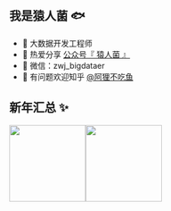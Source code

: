 ## 我是猿人菌 🐟

- 🐧 大数据开发工程师
- 🌱 热爱分享 <a href="https://img-blog.csdnimg.cn/20210218132033207.png" target="_blank">公众号『 猿人菌 』</a>
- 💬 微信：zwj_bigdataer
- 🤔 有问题欢迎知乎 <a href="https://www.zhihu.com/people/a-li-bu-chi-yu-79" target="_blank">@阿狸不吃鱼</a>

## 新年汇总 ✨

<img align="" height="137px" src="https://github-readme-stats.vercel.app/api?username=lhh2002&hide_title=true&hide_border=true&show_icons=true&include_all_commits=true&line_height=21&bg_color=0,EC6C6C,FFD479,FFFC79,73FA79&theme=graywhite&locale=cn" /><img align="" height="137px" src="https://github-readme-stats.vercel.app/api/top-langs/?username=lhh2002&hide_title=true&hide_border=true&layout=compact&bg_color=0,73FA79,73FDFF,D783FF&theme=graywhite&locale=cn" />

